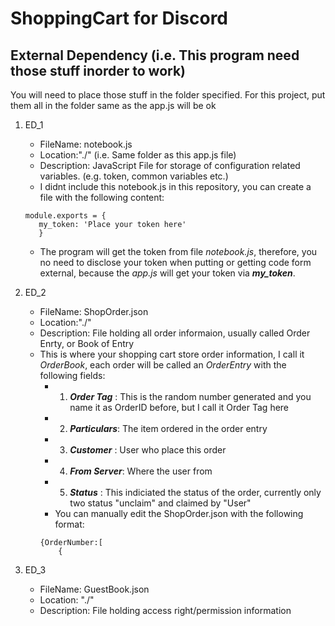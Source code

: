 # ShoppingCart for Discord

## External Dependency (i.e. This program need those stuff inorder to work)

You will need to place those stuff in the folder specified. For this project, put them all in the folder same as the app.js will be ok
1. ED_1
   - FileName: notebook.js
   - Location:"./" (i.e. Same folder as this app.js file)
   - Description: JavaScript File for storage of configuration related variables. (e.g. token, common variables etc.)
   - I didnt include this notebook.js in this repository, you can create a file with the following content:
   ```
   module.exports = {
      my_token: 'Place your token here'
      }
   ```
   - The program will get the token from file *notebook.js*, therefore, you no need to disclose your token when putting or getting code form external, because the *app.js* will get your token via ***my_token***.
   
2. ED_2
   - FileName: ShopOrder.json
   - Location:"./" 
   - Description: File holding all order informaion, usually called Order Enrty, or Book of Entry
   - This is where your shopping cart store order information, I call it *OrderBook*, each order will be called an *OrderEntry* with the following fields:
     - 1. ***Order Tag***  : This is the random number generated and you name it as OrderID before, but I call it Order Tag here
     - 2. ***Particulars***: The item ordered in the order entry
     - 3. ***Customer***   : User who place this order
     - 4. ***From Server***: Where the user from
     - 5. ***Status***     : This indiciated the status of the order, currently only two status "unclaim" and claimed by "User"
     - You can manually edit the ShopOrder.json with the following format:
     ```
     {OrderNumber:[
         {
3. ED_3
   - FileName: GuestBook.json
   - Location: "./"
   - Description: File holding access right/permission information
